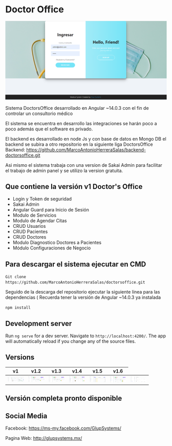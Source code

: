 <!-- ## What's included in MaterialPro Angular 12 Lite [versions 7,8,9, and 10,11] -->

<!-- Heading of Template -->
<h1>
  Doctor Office
</h1>

<!-- Main image of Template -->
  <img src="./src/assets/readme/1.PNG" />


Sistema DoctorsOffice desarrollado en Angular ~14.0.3 con el fin de controlar un consultorio médico 

El sistema se encuentra en desarrollo las integraciones se harán poco a poco además que el software es privado. 

El backend es desarrollado en node Js y con base de datos en Mongo DB el backend se subira a otro repositorio en la siguiente liga DoctorsOffice Backend: <a href="https://github.com/MarcoAntonioHerreraSalas/backend-doctorsoffice.git">https://github.com/MarcoAntonioHerreraSalas/backend-doctorsoffice.git </a>

Asi mismo el sistema trabaja con una version de Sakai Admin para facilitar el trabajo de admin panel y  se utilizo la version gratuita.


## Que contiene la versión v1 Doctor's Office


<ul>
<li>Login y Token de seguridad</li>
<li>Sakai Admin</li>
<li>Angular Guard para Inicio de Sesión</li>
<li>Modulo de Servicios</li>
<li>Modulo de Agendar Citas</li>
<li>CRUD Usuarios</li>
<li>CRUD Pacientes</li>
<li>CRUD Doctores</li>
<li>Modulo Diagnostico Doctores a Pacientes</li>
<li>Módulo Configuraciones de Negocio</li>
</ul>


## Para descargar el sistema ejecutar en CMD 

`Git clone https://github.com/MarcoAntonioHerreraSalas/doctorsoffice.git `

Seguido de la descarga del repositorio ejecutar la siguiente línea para las dependencias ( Recuerda tener
la versión de Angular ~14.0.3 ya instalada

`npm install`

## Development server

Run `ng serve` for a dev server. Navigate to `http://localhost:4200/`. The app will automatically reload if you change any of the source files.


<!-- Versions of Template -->
<h2><a id="user-content-versions" class="anchor" aria-hidden="true" href="#versions"></a>Versions</h2>
<table>
  <thead>
    <tr>
      <th>v1</th>
      <th>v1.2</th>
      <th>v1.3</th>
      <th>v1.4</th>
      <th>v1.5</th>
      <th>v1.6</th>
    </tr>
  </thead>
  <tbody>
    <tr>
      <td>
          <img src="./src/assets/readme/2.PNG" alt="2" style="max-width:50px;">
      </td>
      <td>
          <img src="./src/assets/readme/3.PNG" alt="3" style="max-width:50px;">
      </td>
      <td>
          <img src="./src/assets/readme/4.PNG" alt="4" style="max-width:50px;">
      </td>
      <td>
          <img src="./src/assets/readme/5.PNG" alt="5" style="max-width:50px;">
      </td>
      <td>
          <img src="./src/assets/readme/6.PNG" alt="6" style="max-width:50px;">
      </td>
      <td>
          <img src="./src/assets/readme/7.PNG" alt="7" style="max-width:50px;">
      </td>
      <td>
          <img src="./src/assets/readme/8.PNG" alt="8" style="max-width:50px;">
      </td>
    </tr>
  </tbody>
</table>

<!-- <table>
  <thead>
    <tr>
      <th>v2</th>
    </tr>
  </thead>
  <tbody>
    <tr>
      <td>
          <img src="./version-pictures/barber7.PNG" alt="Barber" style="max-width:50px;">
      </td>
    </tr>
  </tbody>
</table> -->



## Versión completa pronto disponible

<h2>Social Media</h2>
<p>Facebook: <a href="https://ms-my.facebook.com/GlupSystems/">https://ms-my.facebook.com/GlupSystems/</a></p>
<p>Pagina Web: <a href="http://glupsystems.mx/">http://glupsystems.mx/</a></p>